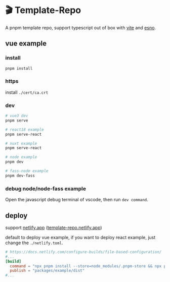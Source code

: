 # 🎬 Template-Repo

A pnpm template repo, support typescript out of box with [vite](https://github.com/vitejs/vite) and [esno](https://github.com/esbuild-kit/esno).

## vue example

### install

```sh
pnpm install
```

### https

install `./cert/ca.crt`

### dev

```sh
# vue3 dev
pnpm serve

# react18 example
pnpm serve-react

# nuxt example
pnpm serve-react

# node example
pnpm dev

# fass-node example
pnpm dev-fass
```

### debug node/node-fass example

Open the javascript debug terminal of vscode, then run `dev command`.

## deploy

support [netlify.app](https://netlify.app) ([template-repo.netlify.app](https://template-repo.netlify.app))

default to deploy vue example, if you want to deploy react example, just change the `./netlify.toml`.

```toml
# https://docs.netlify.com/configure-builds/file-based-configuration/
#...
[build]
  command = "npx pnpm install --store=node_modules/.pnpm-store && npx pnpm build"
  publish = "packages/example/dist"
#...
```
